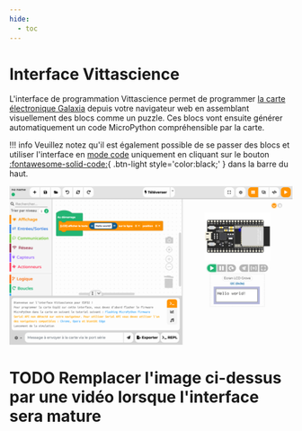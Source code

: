 ```yaml
---
hide:
  - toc
---
```


# Interface Vittascience

L'interface de programmation Vittascience permet de programmer [la carte électronique Galaxia](galaxia.md) depuis votre navigateur web en assemblant visuellement des blocs comme un puzzle. Ces blocs vont ensuite générer automatiquement un code MicroPython compréhensible par la carte.

!!! info
    Veuillez notez qu'il est également possible de se passer des blocs et utiliser l'interface en [mode code](#mode-code) uniquement en cliquant sur le bouton [:fontawesome-solid-code:](#){ .btn-light style='color:black;' } dans la barre du haut.

![Interface ESP32](img/interface_esp32.png)

# TODO Remplacer l'image ci-dessus par une vidéo lorsque l'interface sera mature